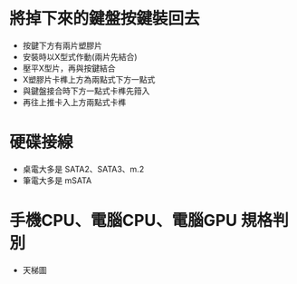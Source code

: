 將掉下來的鍵盤按鍵裝回去
=====
* 按鍵下方有兩片塑膠片
* 安裝時以X型式作動(兩片先結合)
* 壓平X型片，再與按鍵結合
* X塑膠片卡榫上方為兩點式下方一點式
* 與鍵盤接合時下方一點式卡榫先箝入
* 再往上推卡入上方兩點式卡榫

硬碟接線
====
* 桌電大多是 SATA2、SATA3、m.2
* 筆電大多是 mSATA

手機CPU、電腦CPU、電腦GPU 規格判別
=====
* 天梯圖
